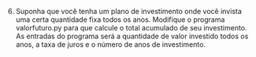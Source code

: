 6.	Suponha que você tenha um plano de investimento onde você invista uma certa quantidade fixa todos os anos. Modifique o programa valorfuturo.py para que calcule o total acumulado de seu investimento. As entradas do programa será a quantidade de valor investido todos os anos, a taxa de juros e o número de anos de investimento.